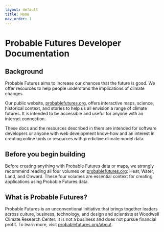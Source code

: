 ```yaml
---
layout: default
title: Home
nav_order: 1
---
```


# Probable Futures Developer Documentation

## Background

Probable Futures aims to increase our chances that the future is good. We offer resources to help people understand the implications of climate changes.

Our public website, [probablefutures.org](https://probablefutures.org), offers interactive maps, science, historical context, and stories to help us all envision a range of climate futures. It is intended to be accessible and useful for anyone with an internet connection.

These docs and the resources described in them are intended for software developers or anyone with web development know-how and an interest in creating online tools or resources with predictive climate model data.  

## Before you begin building

Before creating anything with Probable Futures data or maps, we strongly recommend reading all four volumes on [probablefutures.org](probablefutures.org/): Heat, Water, Land, and Onward. These four volumes are essential context for creating applications using Probable Futures data.

## What is Probable Futures?
Probable Futures is an unconventional initiative that brings together leaders across culture, business, technology, and design and scientists at Woodwell Climate Research Center. It is not a business and does not pursue financial profit. To learn more, visit [probablefutures.org/about](https://probablefutures.org/about).
